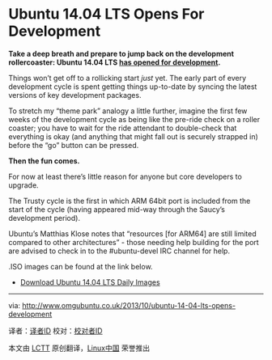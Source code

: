 Ubuntu 14.04 LTS Opens For Development
================================================================================
**Take a deep breath and prepare to jump back on the development rollercoaster: Ubuntu 14.04 LTS [has opened for development][1].**

Things won’t get off to a rollicking start *just* yet. The early part of every development cycle is spent getting things up-to-date by syncing the latest versions of key development packages.

To stretch my “theme park” analogy a little further, imagine the first few weeks of the development cycle as being like the pre-ride check on a roller coaster; you have to wait for the ride attendant to double-check that everything is okay (and anything that might fall out is securely strapped in) before the “go” button can be pressed.

**Then the fun comes.**

For now at least there’s little reason for anyone but core developers to upgrade.

The Trusty cycle is the first in which ARM 64bit port is included from the start of the cycle (having appeared mid-way through the Saucy’s development period).

Ubuntu’s Matthias Klose notes that “resources [for ARM64] are still limited compared to other architectures” - those needing help building for the port are advised to check in to the #ubuntu-devel IRC channel for help. 

.ISO images can be found at the link below.

- [Download Ubuntu 14.04 LTS Daily Images][2]

--------------------------------------------------------------------------------

via: http://www.omgubuntu.co.uk/2013/10/ubuntu-14-04-lts-opens-development

译者：[译者ID](https://github.com/译者ID) 校对：[校对者ID](https://github.com/校对者ID)

本文由 [LCTT](https://github.com/LCTT/TranslateProject) 原创翻译，[Linux中国](http://linux.cn/) 荣誉推出

[1]:https://lists.ubuntu.com/archives/ubuntu-devel/2013-October/037724.html
[2]:http://cdimage.ubuntu.com/daily-live/current/